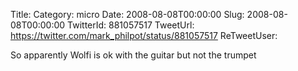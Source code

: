 Title: 
Category: micro
Date: 2008-08-08T00:00:00
Slug: 2008-08-08T00:00:00
TwitterId: 881057517
TweetUrl: https://twitter.com/mark_philpot/status/881057517
ReTweetUser: 

So apparently Wolfi is ok with the guitar but not the trumpet